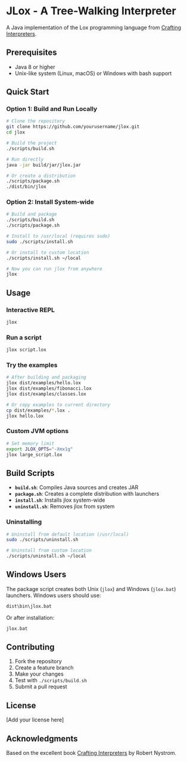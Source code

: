 # JLox - A Tree-Walking Interpreter

A Java implementation of the Lox programming language from [Crafting Interpreters](https://craftinginterpreters.com/).

## Prerequisites

- Java 8 or higher
- Unix-like system (Linux, macOS) or Windows with bash support

## Quick Start

### Option 1: Build and Run Locally
```bash
# Clone the repository
git clone https://github.com/yourusername/jlox.git
cd jlox

# Build the project
./scripts/build.sh

# Run directly
java -jar build/jar/jlox.jar

# Or create a distribution
./scripts/package.sh
./dist/bin/jlox
```

### Option 2: Install System-wide
```bash
# Build and package
./scripts/build.sh
./scripts/package.sh

# Install to /usr/local (requires sudo)
sudo ./scripts/install.sh

# Or install to custom location
./scripts/install.sh ~/local

# Now you can run jlox from anywhere
jlox
```

## Usage

### Interactive REPL
```bash
jlox
```

### Run a script
```bash
jlox script.lox
```

### Try the examples
```bash
# After building and packaging
jlox dist/examples/hello.lox
jlox dist/examples/fibonacci.lox
jlox dist/examples/classes.lox

# Or copy examples to current directory
cp dist/examples/*.lox .
jlox hello.lox
```

### Custom JVM options
```bash
# Set memory limit
export JLOX_OPTS="-Xmx1g"
jlox large_script.lox
```

## Build Scripts

- **`build.sh`**: Compiles Java sources and creates JAR
- **`package.sh`**: Creates a complete distribution with launchers
- **`install.sh`**: Installs jlox system-wide
- **`uninstall.sh`**: Removes jlox from system

### Uninstalling

```bash
# Uninstall from default location (/usr/local)
sudo ./scripts/uninstall.sh

# Uninstall from custom location
./scripts/uninstall.sh ~/local
```

## Windows Users

The package script creates both Unix (`jlox`) and Windows (`jlox.bat`) launchers. Windows users should use:

```cmd
dist\bin\jlox.bat
```

Or after installation:
```cmd
jlox.bat
```

## Contributing

1. Fork the repository
2. Create a feature branch
3. Make your changes
4. Test with `./scripts/build.sh`
5. Submit a pull request

## License

[Add your license here]

## Acknowledgments

Based on the excellent book [Crafting Interpreters](https://craftinginterpreters.com/) by Robert Nystrom.